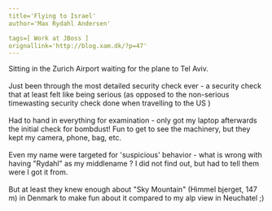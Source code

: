 ```yaml
---
title='Flying to Israel'
author='Max Rydahl Andersen'

tags=[ Work at JBoss ]
orignallink='http://blog.xam.dk/?p=47'
---
```

<div><p>Sitting in the Zurich Airport waiting for the plane to Tel Aviv. 
<br><br>
Just been through the most detailed security check ever - a security check that at least felt like being serious (as opposed to the non-serious timewasting security check done when travelling to the US )
<br><br>
Had to hand in everything for examination - only got my laptop afterwards the initial check for bombdust!
Fun to get to see the machinery, but they kept my camera, phone, bag, etc. 
<br><br>
Even my name were targeted for 'suspicious' behavior - what is wrong with having "Rydahl" as my middlename ?
I did not find out, but had to tell them were I got it from.
<br><br>
But at least they knew enough about "Sky Mountain" (Himmel bjerget, 147 m) in Denmark to make fun about it compared
to my alp view in Neuchatel ;)
<br><br></p></div>
